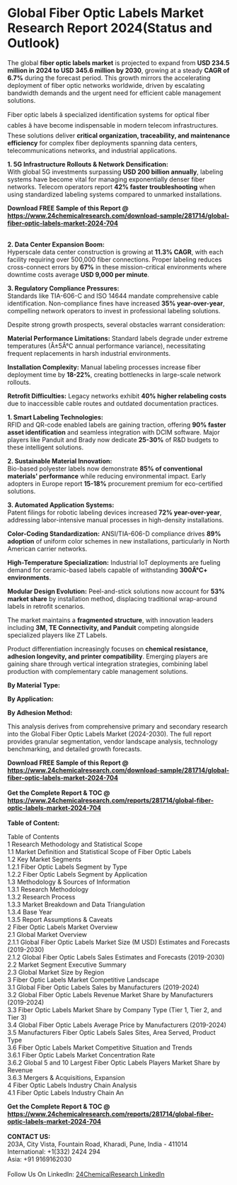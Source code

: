<h1>Global Fiber Optic Labels Market Research Report 2024(Status and Outlook)</h1><p>The global <strong>fiber optic labels market</strong> is projected to expand from <strong>USD 234.5 million in 2024 to USD 345.6 million by 2030</strong>, growing at a steady <strong>CAGR of 6.7%</strong> during the forecast period. This growth mirrors the accelerating deployment of fiber optic networks worldwide, driven by escalating bandwidth demands and the urgent need for efficient cable management solutions.</p><p>Fiber optic labels â specialized identification systems for optical fiber cables â have become indispensable in modern telecom infrastructures. These solutions deliver <strong>critical organization, traceability, and maintenance efficiency</strong> for complex fiber deployments spanning data centers, telecommunications networks, and industrial applications.</p><p><strong>1. 5G Infrastructure Rollouts &amp; Network Densification:</strong><br>
With global 5G investments surpassing <strong>USD 200 billion annually</strong>, labeling systems have become vital for managing exponentially denser fiber networks. Telecom operators report <strong>42% faster troubleshooting</strong> when using standardized labeling systems compared to unmarked installations.</p><div><b>Download FREE Sample of this Report @ 
            <a href="https://www.24chemicalresearch.com/download-sample/281714/global-fiber-optic-labels-market-2024-704">
            https://www.24chemicalresearch.com/download-sample/281714/global-fiber-optic-labels-market-2024-704</a></b></div><br><p><strong>2. Data Center Expansion Boom:</strong><br>
Hyperscale data center construction is growing at <strong>11.3% CAGR</strong>, with each facility requiring over 500,000 fiber connections. Proper labeling reduces cross-connect errors by <strong>67%</strong> in these mission-critical environments where downtime costs average <strong>USD 9,000 per minute</strong>.</p><p><strong>3. Regulatory Compliance Pressures:</strong><br>
Standards like TIA-606-C and ISO 14644 mandate comprehensive cable identification. Non-compliance fines have increased <strong>35% year-over-year</strong>, compelling network operators to invest in professional labeling solutions.</p><p>Despite strong growth prospects, several obstacles warrant consideration:</p><p><strong>Material Performance Limitations:</strong> Standard labels degrade under extreme temperatures (Â±5Â°C annual performance variance), necessitating frequent replacements in harsh industrial environments.</p><p><strong>Installation Complexity:</strong> Manual labeling processes increase fiber deployment time by <strong>18-22%</strong>, creating bottlenecks in large-scale network rollouts.</p><p><strong>Retrofit Difficulties:</strong> Legacy networks exhibit <strong>40% higher relabeling costs</strong> due to inaccessible cable routes and outdated documentation practices.</p><p><strong>1. Smart Labeling Technologies:</strong><br>
RFID and QR-code enabled labels are gaining traction, offering <strong>90% faster asset identification</strong> and seamless integration with DCIM software. Major players like Panduit and Brady now dedicate <strong>25-30%</strong> of R&amp;D budgets to these intelligent solutions.</p><p><strong>2. Sustainable Material Innovation:</strong><br>
Bio-based polyester labels now demonstrate <strong>85% of conventional materials' performance</strong> while reducing environmental impact. Early adopters in Europe report <strong>15-18%</strong> procurement premium for eco-certified solutions.</p><p><strong>3. Automated Application Systems:</strong><br>
Patent filings for robotic labeling devices increased <strong>72% year-over-year</strong>, addressing labor-intensive manual processes in high-density installations.</p><p><strong>Color-Coding Standardization:</strong> ANSI/TIA-606-D compliance drives <strong>89% adoption</strong> of uniform color schemes in new installations, particularly in North American carrier networks.</p><p><strong>High-Temperature Specialization:</strong> Industrial IoT deployments are fueling demand for ceramic-based labels capable of withstanding <strong>300Â°C+ environments</strong>.</p><p><strong>Modular Design Evolution:</strong> Peel-and-stick solutions now account for <strong>53% market share</strong> by installation method, displacing traditional wrap-around labels in retrofit scenarios.</p><p>The market maintains a <strong>fragmented structure</strong>, with innovation leaders including <strong>3M, TE Connectivity, and Panduit</strong> competing alongside specialized players like ZT Labels.</p><p>Product differentiation increasingly focuses on <strong>chemical resistance, adhesion longevity, and printer compatibility</strong>. Emerging players are gaining share through vertical integration strategies, combining label production with complementary cable management solutions.</p><p><strong>By Material Type:</strong></p><p><strong>By Application:</strong></p><p><strong>By Adhesion Method:</strong></p><p>This analysis derives from comprehensive primary and secondary research into the Global Fiber Optic Labels Market (2024-2030). The full report provides granular segmentation, vendor landscape analysis, technology benchmarking, and detailed growth forecasts.</p><div><b>Download FREE Sample of this Report @ 
            <a href="https://www.24chemicalresearch.com/download-sample/281714/global-fiber-optic-labels-market-2024-704">
            https://www.24chemicalresearch.com/download-sample/281714/global-fiber-optic-labels-market-2024-704</a></b></div><br><div><b>Get the Complete Report & TOC @ 
            <a href="https://www.24chemicalresearch.com/reports/281714/global-fiber-optic-labels-market-2024-704">
            https://www.24chemicalresearch.com/reports/281714/global-fiber-optic-labels-market-2024-704</a></b></div><br>
            <b>Table of Content:</b><p>Table of Contents<br />
 1 Research Methodology and Statistical Scope<br />
 1.1 Market Definition and Statistical Scope of Fiber Optic Labels<br />
 1.2 Key Market Segments<br />
 1.2.1 Fiber Optic Labels Segment by Type<br />
 1.2.2 Fiber Optic Labels Segment by Application<br />
 1.3 Methodology & Sources of Information<br />
 1.3.1 Research Methodology<br />
 1.3.2 Research Process<br />
 1.3.3 Market Breakdown and Data Triangulation<br />
 1.3.4 Base Year<br />
 1.3.5 Report Assumptions & Caveats<br />
 2 Fiber Optic Labels Market Overview<br />
 2.1 Global Market Overview<br />
 2.1.1 Global Fiber Optic Labels Market Size (M USD) Estimates and Forecasts (2019-2030)<br />
 2.1.2 Global Fiber Optic Labels Sales Estimates and Forecasts (2019-2030)<br />
 2.2 Market Segment Executive Summary<br />
 2.3 Global Market Size by Region<br />
 3 Fiber Optic Labels Market Competitive Landscape<br />
 3.1 Global Fiber Optic Labels Sales by Manufacturers (2019-2024)<br />
 3.2 Global Fiber Optic Labels Revenue Market Share by Manufacturers (2019-2024)<br />
 3.3 Fiber Optic Labels Market Share by Company Type (Tier 1, Tier 2, and Tier 3)<br />
 3.4 Global Fiber Optic Labels Average Price by Manufacturers (2019-2024)<br />
 3.5 Manufacturers Fiber Optic Labels Sales Sites, Area Served, Product Type<br />
 3.6 Fiber Optic Labels Market Competitive Situation and Trends<br />
 3.6.1 Fiber Optic Labels Market Concentration Rate<br />
 3.6.2 Global 5 and 10 Largest Fiber Optic Labels Players Market Share by Revenue<br />
 3.6.3 Mergers & Acquisitions, Expansion<br />
 4 Fiber Optic Labels Industry Chain Analysis<br />
 4.1 Fiber Optic Labels Industry Chain An</p><div><b>Get the Complete Report & TOC @ 
            <a href="https://www.24chemicalresearch.com/reports/281714/global-fiber-optic-labels-market-2024-704">
            https://www.24chemicalresearch.com/reports/281714/global-fiber-optic-labels-market-2024-704</a></b></div><br><b>CONTACT US:</b><br>
            203A, City Vista, Fountain Road, Kharadi, Pune, India - 411014<br>
            International: +1(332) 2424 294<br>
            Asia: +91 9169162030 <br><br>
            Follow Us On LinkedIn: <a href="https://www.linkedin.com/company/24chemicalresearch/">24ChemicalResearch LinkedIn</a>